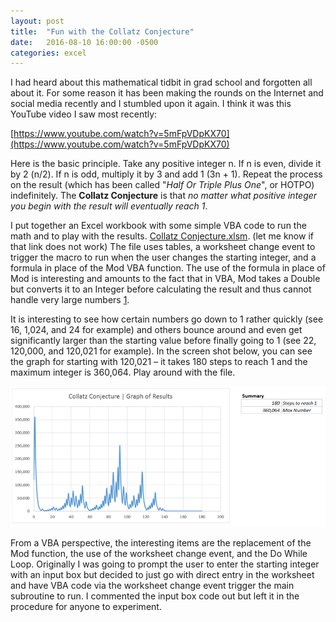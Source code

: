 ```yaml
---
layout: post
title:  "Fun with the Collatz Conjecture"
date:   2016-08-10 16:00:00 -0500
categories: excel
---
```

I had heard about this mathematical tidbit in grad school and forgotten all about it. For some reason it has been making the rounds on the Internet and social media recently and I stumbled upon it again. I think it was this YouTube video I saw most recently: 

[https://www.youtube.com/watch?v=5mFpVDpKX70](https://www.youtube.com/watch?v=5mFpVDpKX70)

Here is the basic principle. Take any positive integer n. If n is even, divide it by 2 (n/2). If n is odd, multiply it by 3 and add 1 (3n + 1). Repeat the process on the result (which has been called "_Half Or Triple Plus One_", or HOTPO) indefinitely. The **Collatz Conjecture** is that _no matter what positive integer you begin with the result will eventually reach 1_. 

I put together an Excel workbook with some simple VBA code to run the math and to play with the results. [Collatz Conjecture.xlsm](https://boozallen-my.sharepoint.com/personal/520280_bah_com/Documents/Shared%20with%20Everyone/Collatz%20Conjecture.xlsm?web=1). (let me know if that link does not work) The file uses tables, a worksheet change event to trigger the macro to run when the user changes the starting integer, and a formula in place of the Mod VBA function. The use of the formula in place of Mod is interesting and amounts to the fact that in VBA, Mod takes a Double but converts it to an Integer before calculating the result and thus cannot handle very large numbers [1]. 

[1]: https://support.microsoft.com/en-us/kb/205053 

It is interesting to see how certain numbers go down to 1 rather quickly (see 16, 1,024, and 24 for example) and others bounce around and even get significantly larger than the starting value before finally going to 1 (see 22, 120,000, and 120,021 for example). In the screen shot below, you can see the graph for starting with 120,021 – it takes 180 steps to reach 1 and the maximum integer is 360,064. Play around with the file.

![Collatz Graph 120,021](/img/CollatzConjectureGraph.png)

From a VBA perspective, the interesting items are the replacement of the Mod function, the use of the worksheet change event, and the Do While Loop. Originally I was going to prompt the user to enter the starting integer with an input box but decided to just go with direct entry in the worksheet and have VBA code via the worksheet change event trigger the main subroutine to run. I commented the input box code out but left it in the procedure for anyone to experiment.
